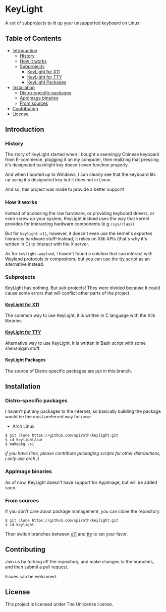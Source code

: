 # KeyLight
A set of subprojects to lit up your unsupported keyboard on Linux!

## Table of Contents
- [Introduction](#introduction)
	- [History](#history)
	- [How it works](#how-it-works)
	- [Subprojects](#subprojects)
		- [KeyLight for X11](#keylight-for-x11)
		- [KeyLight for TTY](#keylight-for-tty)
		- [KeyLight Packages](#keylight-packages)
- [Installation](#installation)
	- [Distro-specific packages](#distro-specific-packages)
	- [AppImage binaries](#appimage-binaries)
	- [From sources](#from-sources)
- [Contributing](#contributing)
- [License](#license)

## Introduction
### History
The story of KeyLight started when I bought a seemingly Chinese keyboard from E-commerce,
plugging it on my computer, then realizing that pressing it's designated backlight key doesn't even function properly.

And when I booted up to Windows, I can clearly see that the keyboard lits up using it's designated key but it does not in Linux.

And so, this project was made to provide a better support!

### How it works
Instead of accessing the raw hardware, or providing keyboard drivers, or even screw up your system, KeyLight instead uses the way that kernel provides for interacting hardware components (e.g `/sys/class`)

But for `keylight-x11`, however, it doesn't even use the kernel's exported hierarchy hardware stuff! Instead, it relies on Xlib APIs (that's why it's written in C) to interact with the X server.

As for `keylight-wayland`, I haven't found a solution that can interact with Wayland protocols or compositors, but you can use the [tty script](https://github.com/spiroth/keylight/tree/tty) as an alternative instead.

### Subprojects
KeyLight has nothing. But sub-projects! They were divided because it could cause some errors that will conflict other parts of the project.

#### [KeyLight for X11](https://github.com/spiroth/keylight/tree/x11)
The common way to use KeyLight, it is written in C language with the Xlib libraries.

#### [KeyLight for TTY](https://github.com/spiroth/keylight/tree/tty)
Alternative way to use KeyLight, it is written in Bash script with some shenanigan stuff.

#### KeyLight Packages
The source of Distro-specific packages are put in this branch.

## Installation
### Distro-specific packages
I haven't put any packages to the internet, so basically building the package would be the most preferred way for now:

- Arch Linux
```shell
$ git clone https://github.com/spiroth/keylight.git
$ cd keylight/aur
$ makepkg -si
```

*if you have time, please contribute packaging scripts for other distributions, i only use arch ;)*

### AppImage binaries
As of now, KeyLight doesn't have support for AppImage, but will be added soon.

### From sources
If you don't care about package management, you can clone the repository:
```shell
$ git clone https://github.com/spiroth/keylight.git
$ cd keylight
```

Then switch branches between [x11](https://github.com/spiroth/keylight/tree/x11) and [tty](https://github.com/spiroth/keylight/tree/tty) to set your favor.

## Contributing
Join us by forking off the repository, and make changes to the branches, and then submit a pull request.

Issues can be welcomed.

## License
This project is licensed under The Unlicense license.
